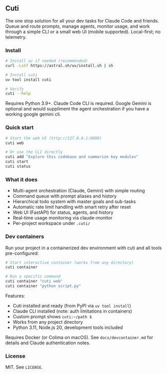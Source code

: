 ## Cuti

The one stop solution for all your dev tasks for Claude Code and friends. Queue and route prompts, manage agents, monitor usage, and work through a simple CLI or a small web UI (mobile supported). Local-first; no telemetry.

### Install

```bash
# Install uv if needed (recommended)
curl -LsSf https://astral.sh/uv/install.sh | sh

# Install cuti
uv tool install cuti

# Verify
cuti --help
```

Requires Python 3.9+. Claude Code CLI is required. Google Gemini is optional and would suppliment the agent orchestration if you have a working google gemini cli.

### Quick start

```bash
# Start the web UI (http://127.0.0.1:8000)
cuti web

# Or use the CLI directly
cuti add "Explore this codebase and summarize key modules"
cuti start
cuti status
```

### What it does

- Multi-agent orchestration (Claude, Gemini) with simple routing
- Command queue with prompt aliases and history
- Hierarchical todo system with master goals and sub-tasks
- Automatic rate limit handling with smart retry after reset
- Web UI (FastAPI) for status, agents, and history
- Real-time usage monitoring via claude-monitor
- Per-project workspace under `.cuti/`

### Dev containers

Run your project in a containerized dev environment with cuti and all tools pre-configured:

```bash
# Start interactive container (works from any directory)
cuti container

# Run a specific command
cuti container "cuti web"
cuti container "python script.py"
```

Features:
- Cuti installed and ready (from PyPI via `uv tool install`)
- Claude CLI installed (note: auth limitations in containers)
- Custom prompt shows `cuti:~/path $`
- Works from any project directory
- Python 3.11, Node.js 20, development tools included

Requires Docker (or Colima on macOS). See `docs/devcontainer.md` for details and Claude authentication notes.

### License

MIT. See `LICENSE`.
